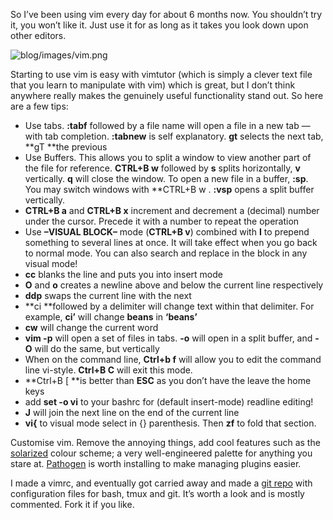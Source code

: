 So I’ve been using vim every day for about 6 months now. You shouldn’t try it, you won’t like it. Just use it for as long as it takes you look down upon other editors.

![blog/images/vim.png](vim)

Starting to use vim is easy with vimtutor (which is simply a clever text file that you learn to manipulate with vim) which is great, but I don’t think anywhere really makes the genuinely useful functionality stand out. So here are a few tips:

*   Use tabs. **:tabf** followed by a file name will open a file in a new tab — with tab completion. **:tabnew** is self explanatory. **gt** selects the next tab, **gT **the previous
*   Use Buffers. This allows you to split a window to view another part of the file for reference. **CTRL+B w** followed by **s** splits horizontally, **v** vertically. **q** will close the window. To open a new file in a buffer, **:sp**. You may switch windows with **CTRL+B w . **:vsp** opens a split buffer vertically.
*   **CTRL+B a** and **CTRL+B x** increment and decrement a (decimal) number under the cursor. Precede it with a number to repeat the operation
*   Use **–VISUAL BLOCK–** mode (**CTRL+B v**) combined with **I** to prepend something to several lines at once. It will take effect when you go back to normal mode. You can also search and replace in the block in any visual mode!
*   **cc** blanks the line and puts you into insert mode
*   **O** and **o** creates a newline above and below the current line respectively
*   **ddp** swaps the current line with the next
*   **ci **followed by a delimiter will change text within that delimiter. For example, **ci’** will change **beans** in **‘beans’**
*   **cw** will change the current word
*   **vim -p** will open a set of files in tabs. **-o** will open in a split buffer, and **-O** will do the same, but vertically
*   When on the command line, **Ctrl+b f** will allow you to edit the command line vi-style. **Ctrl+B C** will exit this mode.
*   **Ctrl+B [ **is better than **ESC** as you don’t have the leave the home keys
*   add **set -o vi** to your bashrc for (default insert-mode) readline editing!
*   **J** will join the next line on the end of the current line
*   **vi{** to visual mode select in {} parenthesis. Then **zf** to fold that section.

Customise vim. Remove the annoying things, add cool features such as the [solarized][2] colour scheme; a very well-engineered palette for anything you stare at. [Pathogen][3] is worth installing to make managing plugins easier.

I made a vimrc, and eventually got carried away and made a [git repo][4] with configuration files for bash, tmux and git. It’s worth a look and is mostly commented. Fork it if you like.

 [2]: http://ethanschoonover.com/solarized
 [3]: https://github.com/tpope/vim-pathogen/
 [4]: https://github.com/naggie/dotfiles
